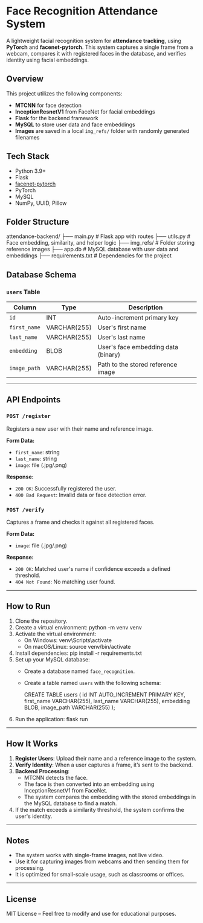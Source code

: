 # Face Recognition Attendance System

A lightweight facial recognition system for **attendance tracking**, using **PyTorch** and **facenet-pytorch**. This system captures a single frame from a webcam, compares it with registered faces in the database, and verifies identity using facial embeddings.

## Overview

This project utilizes the following components:

- **MTCNN** for face detection
- **InceptionResnetV1** from FaceNet for facial embeddings
- **Flask** for the backend framework
- **MySQL** to store user data and face embeddings
- **Images** are saved in a local `img_refs/` folder with randomly generated filenames

## Tech Stack

- Python 3.9+
- Flask
- [facenet-pytorch](https://github.com/timesler/facenet-pytorch)
- PyTorch
- MySQL
- NumPy, UUID, Pillow

## Folder Structure

attendance-backend/
├── main.py               # Flask app with routes
├── utils.py              # Face embedding, similarity, and helper logic
├── img_refs/             # Folder storing reference images
├── app.db                # MySQL database with user data and embeddings
├── requirements.txt      # Dependencies for the project

## Database Schema

### `users` Table

| Column        | Type          | Description                            |
|---------------|---------------|----------------------------------------|
| `id`          | INT           | Auto-increment primary key             |
| `first_name`  | VARCHAR(255)   | User's first name                      |
| `last_name`   | VARCHAR(255)   | User's last name                       |
| `embedding`   | BLOB          | User's face embedding data (binary)    |
| `image_path`  | VARCHAR(255)   | Path to the stored reference image     |

---

## API Endpoints

### `POST /register`

Registers a new user with their name and reference image.

**Form Data:**
- `first_name`: string  
- `last_name`: string  
- `image`: file (.jpg/.png)

**Response:**
- `200 OK`: Successfully registered the user.
- `400 Bad Request`: Invalid data or face detection error.

### `POST /verify`

Captures a frame and checks it against all registered faces.

**Form Data:**
- `image`: file (.jpg/.png)

**Response:**
- `200 OK`: Matched user's name if confidence exceeds a defined threshold.
- `404 Not Found`: No matching user found.

---

## How to Run

1. Clone the repository.
2. Create a virtual environment:
   python -m venv venv
3. Activate the virtual environment:
   - On Windows:
     venv\Scripts\activate
   - On macOS/Linux:
     source venv/bin/activate
4. Install dependencies:
   pip install -r requirements.txt
5. Set up your MySQL database:
   - Create a database named `face_recognition`.
   - Create a table named `users` with the following schema:
     
     CREATE TABLE users (
       id INT AUTO_INCREMENT PRIMARY KEY,
       first_name VARCHAR(255),
       last_name VARCHAR(255),
       embedding BLOB,
       image_path VARCHAR(255)
     );
6. Run the application:
   flask run

---

## How It Works

1. **Register Users**: Upload their name and a reference image to the system.
2. **Verify Identity**: When a user captures a frame, it’s sent to the backend.
3. **Backend Processing**:
   - MTCNN detects the face.
   - The face is then converted into an embedding using InceptionResnetV1 from FaceNet.
   - The system compares the embedding with the stored embeddings in the MySQL database to find a match.
4. If the match exceeds a similarity threshold, the system confirms the user's identity.

---

## Notes

- The system works with single-frame images, not live video.
- Use it for capturing images from webcams and then sending them for processing.
- It is optimized for small-scale usage, such as classrooms or offices.

---

## License

MIT License – Feel free to modify and use for educational purposes.
